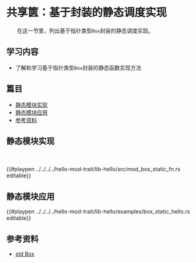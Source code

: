 # 共享篋：基于封装的静态调度实现

　　在这一节里，列出基于指针类型`Box`封装的静态调度实现。

## 学习内容
- 了解和学习基于指针类型`Box`封装的静态函数实现方法

## 篇目
- [静态模块实现](#静态模块实现)
- [静态模块应用](#静态模块应用)
- [参考资料](#参考资料)

## 静态模块实现

　　

{{#playpen ../../../../hello-mod-trait/lib-hello/src/mod_box_static_fn.rs editable}}

## 静态模块应用

{{#playpen ../../../../hello-mod-trait/lib-hello/examples/box_static_hello.rs editable}}


## 参考资料
- [std Box](https://doc.rust-lang.org/std/boxed/struct.Box.html)